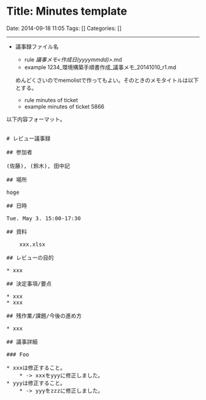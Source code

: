 # Title: Minutes template

Date: 2014-09-18 11:05
Tags: []
Categories: []

---

* 議事録ファイル名
	* rule
			<ticket number>_<ticket name>_議事メモ_<作成日(yyyymmdd)>_<revision>.md
	* example
			1234_環境構築手順書作成_議事メモ_20141010_r1.md

	 めんどくさいのでmemolistで作ってもよい。そのときのメモタイトルは以下とする。
	* rule
			minutes of ticket <ticket number>
	* example
			minutes of ticket 5866

以下内容フォーマット。

<pre>

# レビュー議事録

## 参加者

(佐藤), (鈴木), 田中記

## 場所

hoge

## 日時

Tue. May 3. 15:00-17:30

## 資料

	xxx.xlsx

## レビューの目的

* xxx

## 決定事項/要点

* xxx
* xxx

## 残作業/課題/今後の進め方

* xxx

## 議事詳細

### Foo

* xxxは修正すること。
	* -> xxxをyyyに修正しました。
* yyyは修正すること。
	* -> yyyをzzzに修正しました。

</pre>
